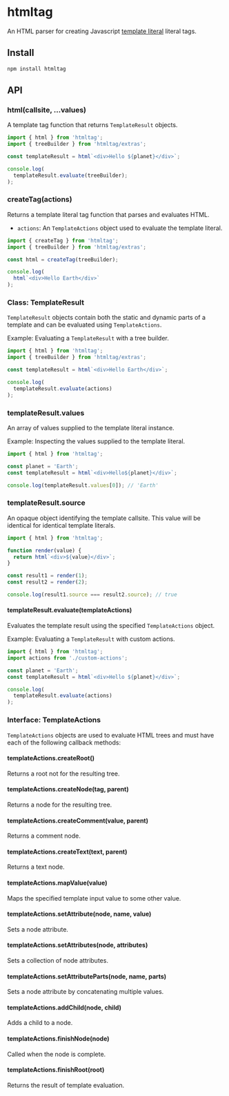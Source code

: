 # htmltag

An HTML parser for creating Javascript [template literal](https://developer.mozilla.org/en-US/docs/Web/JavaScript/Reference/Template_literals) literal tags.

## Install

```sh
npm install htmltag
```

## API

### html(callsite, ...values)

A template tag function that returns `TemplateResult` objects.

```js
import { html } from 'htmltag';
import { treeBuilder } from 'htmltag/extras';

const templateResult = html`<div>Hello ${planet}</div>`;

console.log(
  templateResult.evaluate(treeBuilder);
);
```

### createTag(actions)

Returns a template literal tag function that parses and evaluates HTML.

- `actions`: An `TemplateActions` object used to evaluate the template literal.

```js
import { createTag } from 'htmltag';
import { treeBuilder } from 'htmltag/extras';

const html = createTag(treeBuilder);

console.log(
  html`<div>Hello Earth</div>`
);
```

### Class: TemplateResult

`TemplateResult` objects contain both the static and dynamic parts of a template and can be evaluated using `TemplateActions`.

Example: Evaluating a `TemplateResult` with a tree builder.

```js
import { html } from 'htmltag';
import { treeBuilder } from 'htmltag/extras';

const templateResult = html`<div>Hello Earth</div>`;

console.log(
  templateResult.evaluate(actions)
);
```

### templateResult.values

An array of values supplied to the template literal instance.

Example: Inspecting the values supplied to the template literal.

```js
import { html } from 'htmltag';

const planet = 'Earth';
const templateResult = html`<div>Hello${planet}</div>`;

console.log(templateResult.values[0]); // 'Earth'
```

### templateResult.source

An opaque object identifying the template callsite. This value will be identical for identical template literals.

```js
import { html } from 'htmltag';

function render(value) {
  return html`<div>${value}</div>`;
}

const result1 = render(1);
const result2 = render(2);

console.log(result1.source === result2.source); // true
```

#### templateResult.evaluate(templateActions)

Evaluates the template result using the specified `TemplateActions` object.

Example: Evaluating a `TemplateResult` with custom actions.

```js
import { html } from 'htmltag';
import actions from './custom-actions';

const planet = 'Earth';
const templateResult = html`<div>Hello ${planet}</div>`;

console.log(
  templateResult.evaluate(actions)
);
```

### Interface: TemplateActions

`TemplateActions` objects are used to evaluate HTML trees and must have each of the following callback methods:

#### templateActions.createRoot()

Returns a root not for the resulting tree.

#### templateActions.createNode(tag, parent)

Returns a node for the resulting tree.

#### templateActions.createComment(value, parent)

Returns a comment node.

#### templateActions.createText(text, parent)

Returns a text node.

#### templateActions.mapValue(value)

Maps the specified template input value to some other value.

#### templateActions.setAttribute(node, name, value)

Sets a node attribute.

#### templateActions.setAttributes(node, attributes)

Sets a collection of node attributes.

#### templateActions.setAttributeParts(node, name, parts)

Sets a node attribute by concatenating multiple values.

#### templateActions.addChild(node, child)

Adds a child to a node.

#### templateActions.finishNode(node)

Called when the node is complete.

#### templateActions.finishRoot(root)

Returns the result of template evaluation.
